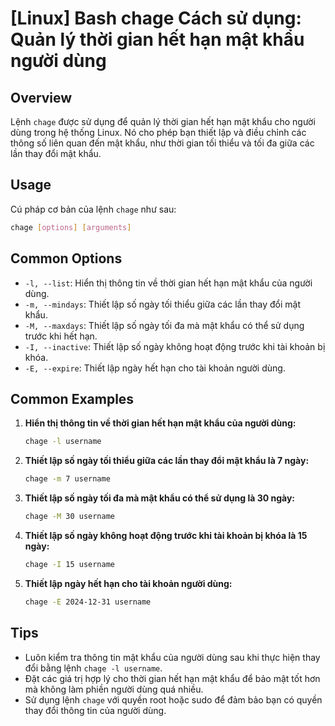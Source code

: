 # [Linux] Bash chage Cách sử dụng: Quản lý thời gian hết hạn mật khẩu người dùng

## Overview
Lệnh `chage` được sử dụng để quản lý thời gian hết hạn mật khẩu cho người dùng trong hệ thống Linux. Nó cho phép bạn thiết lập và điều chỉnh các thông số liên quan đến mật khẩu, như thời gian tối thiểu và tối đa giữa các lần thay đổi mật khẩu.

## Usage
Cú pháp cơ bản của lệnh `chage` như sau:
```bash
chage [options] [arguments]
```

## Common Options
- `-l, --list`: Hiển thị thông tin về thời gian hết hạn mật khẩu của người dùng.
- `-m, --mindays`: Thiết lập số ngày tối thiểu giữa các lần thay đổi mật khẩu.
- `-M, --maxdays`: Thiết lập số ngày tối đa mà mật khẩu có thể sử dụng trước khi hết hạn.
- `-I, --inactive`: Thiết lập số ngày không hoạt động trước khi tài khoản bị khóa.
- `-E, --expire`: Thiết lập ngày hết hạn cho tài khoản người dùng.

## Common Examples
1. **Hiển thị thông tin về thời gian hết hạn mật khẩu của người dùng:**
   ```bash
   chage -l username
   ```

2. **Thiết lập số ngày tối thiểu giữa các lần thay đổi mật khẩu là 7 ngày:**
   ```bash
   chage -m 7 username
   ```

3. **Thiết lập số ngày tối đa mà mật khẩu có thể sử dụng là 30 ngày:**
   ```bash
   chage -M 30 username
   ```

4. **Thiết lập số ngày không hoạt động trước khi tài khoản bị khóa là 15 ngày:**
   ```bash
   chage -I 15 username
   ```

5. **Thiết lập ngày hết hạn cho tài khoản người dùng:**
   ```bash
   chage -E 2024-12-31 username
   ```

## Tips
- Luôn kiểm tra thông tin mật khẩu của người dùng sau khi thực hiện thay đổi bằng lệnh `chage -l username`.
- Đặt các giá trị hợp lý cho thời gian hết hạn mật khẩu để bảo mật tốt hơn mà không làm phiền người dùng quá nhiều.
- Sử dụng lệnh `chage` với quyền root hoặc sudo để đảm bảo bạn có quyền thay đổi thông tin của người dùng.
